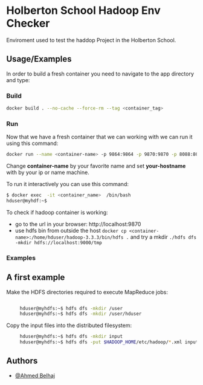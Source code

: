 # Holberton School Hadoop Env Checker

Enviroment used to test the haddop Project in the Holberton School. 


## Usage/Examples

In order to build a fresh container you need to navigate to the app directory and type:
### Build
```bash
docker build . --no-cache --force-rm --tag <container_tag>
```

### Run
Now that we have a fresh container that we can working with we can run it using this command:
```bash
docker run --name <container-name> -p 9864:9864 -p 9870:9870 -p 8088:8088 -p 9000:9000 --hostname <your-hostname> hadoop
```
Change **container-name** by your favorite name and set **your-hostname** with by your ip or name machine.

To run it interactively you can use this command:
```bash
$ docker exec  -it <container_name>  /bin/bash
hduser@myhdf:~$ 
```


To check if hadoop container is working:

- go to the url in your browser: http://localhost:9870
- use hdfs bin from outside the host `docker cp <container-name>:/home/hduser/hadoop-3.3.3/bin/hdfs .` and try a mkdir `./hdfs dfs -mkdir hdfs://localhost:9000/tmp`

### Examples

## A first example

Make the HDFS directories required to execute MapReduce jobs:
```bash

     hduser@myhdfs:~$ hdfs dfs -mkdir /user
     hduser@myhdfs:~$ hdfs dfs -mkdir /user/hduser
```

Copy the input files into the distributed filesystem:
```bash      
     hduser@myhdfs:~$ hdfs dfs -mkdir input
     hduser@myhdfs:~$ hdfs dfs -put $HADOOP_HOME/etc/hadoop/*.xml input

```


## Authors

- [@Ahmed Belhaj](https://github.com/Theemiss)
